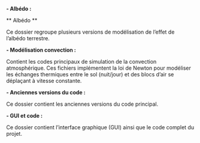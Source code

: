 **- Albédo :**
<summary> ** Albédo ** </summary>

Ce dossier regroupe plusieurs versions de modélisation de l’effet de l’albédo terrestre.

**- Modélisation convection :**

Contient les codes principaux de simulation de la convection atmosphérique. Ces fichiers implémentent la loi de Newton pour modéliser les échanges thermiques entre le sol (nuit/jour) et des blocs d’air se déplaçant à vitesse constante.

**- Anciennes versions du code :**

Ce dossier contient les anciennes versions du code principal.

**- GUI et code :**

Ce dossier contient l’interface graphique (GUI) ainsi que le code complet du projet.
